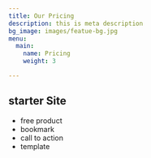 ```yaml
---
title: Our Pricing
description: this is meta description
bg_image: images/featue-bg.jpg
menu:
  main:
    name: Pricing
    weight: 3

---
```

## starter Site

* free product
* bookmark
* call to action
* template